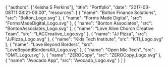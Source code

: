 {
	"authors": ["Keisha S Perkins"],
	"title": "Portfolio",
	"date": "2017-03-08T11:08:21-06:00",
	"resources": [
    {
       "name": "Bolton Finance Solutions",
       "src": "Bolton_Logo.svg"
    },
    {
       "name": "Forms Made Digital",
       "src": "FormsMadeDigital_Logo.svg"
    },
    {
       "name": "Bonton Associates",
       "src": "BontonAssociates_Logo.svg"
    },
    {
       "name": "Love Alive Church Creative Team",
       "src": "LACCreative_Logo.svg"
    },
    {
       "name": "JJ Pizza",
       "src": "JJPizza_Logo.svg"
    },
    {
       "name": "Kids Tech Institute",
       "src": "KTI_Logo.svg"
    },
    {
       "name": "Love Beyond Borders",
       "src": "LoveBeyondBordersAlt_Logo.svg"
    },
    {
       "name": "Open Mic Tech",
       "src": "OMT_Logo.svg"
    },
    {
       "name": "ZEROCopy",
       "src": "ZEROCopy_Logo.svg"
    },
    {
       "name": "Avocado App",
       "src": "Avocado_Logo.svg"
    }
  ]
}

